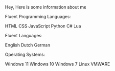 Hey, Here is some information about me

Fluent Programming Languages:

HTML CSS JavaScript Python C# Lua

Fluent Languages:

English Dutch German

Operating Systems:

Windows 11 Windows 10 Windows 7 Linux VMWARE

